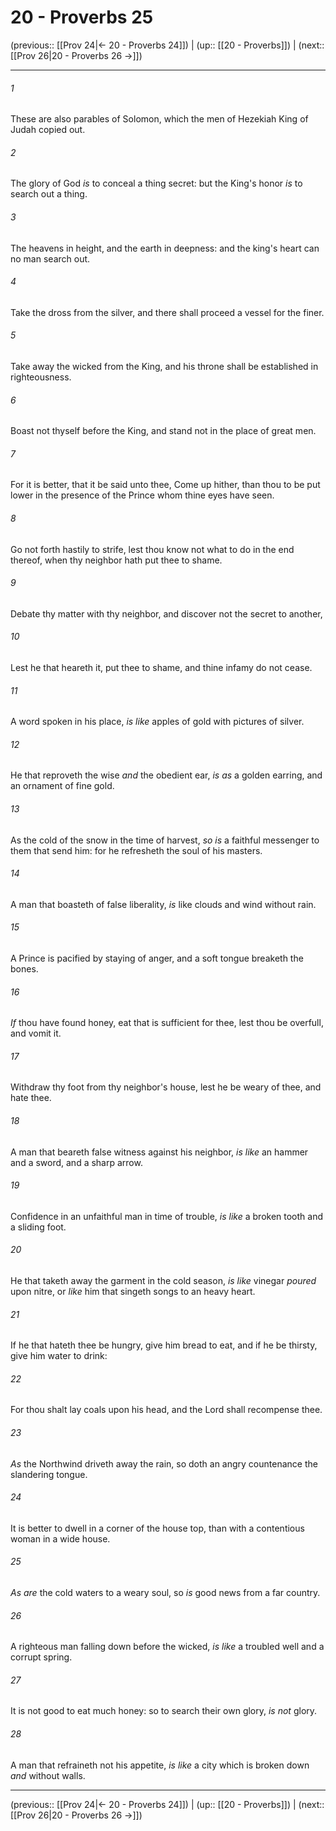 # 20 - Proverbs 25

(previous:: [[Prov 24|← 20 - Proverbs 24]]) | (up:: [[20 - Proverbs]]) | (next:: [[Prov 26|20 - Proverbs 26 →]])

***


###### 1 
These are also parables of Solomon, which the men of Hezekiah King of Judah copied out. 

###### 2 
The glory of God _is_ to conceal a thing secret: but the King's honor _is_ to search out a thing. 

###### 3 
The heavens in height, and the earth in deepness: and the king's heart can no man search out. 

###### 4 
Take the dross from the silver, and there shall proceed a vessel for the finer. 

###### 5 
Take away the wicked from the King, and his throne shall be established in righteousness. 

###### 6 
Boast not thyself before the King, and stand not in the place of great men. 

###### 7 
For it is better, that it be said unto thee, Come up hither, than thou to be put lower in the presence of the Prince whom thine eyes have seen. 

###### 8 
Go not forth hastily to strife, lest thou know not what to do in the end thereof, when thy neighbor hath put thee to shame. 

###### 9 
Debate thy matter with thy neighbor, and discover not the secret to another, 

###### 10 
Lest he that heareth it, put thee to shame, and thine infamy do not cease. 

###### 11 
A word spoken in his place, _is like_ apples of gold with pictures of silver. 

###### 12 
He that reproveth the wise _and_ the obedient ear, _is as_ a golden earring, and an ornament of fine gold. 

###### 13 
As the cold of the snow in the time of harvest, _so is_ a faithful messenger to them that send him: for he refresheth the soul of his masters. 

###### 14 
A man that boasteth of false liberality, _is_ like clouds and wind without rain. 

###### 15 
A Prince is pacified by staying of anger, and a soft tongue breaketh the bones. 

###### 16 
_If_ thou have found honey, eat that is sufficient for thee, lest thou be overfull, and vomit it. 

###### 17 
Withdraw thy foot from thy neighbor's house, lest he be weary of thee, and hate thee. 

###### 18 
A man that beareth false witness against his neighbor, _is like_ an hammer and a sword, and a sharp arrow. 

###### 19 
Confidence in an unfaithful man in time of trouble, _is like_ a broken tooth and a sliding foot. 

###### 20 
He that taketh away the garment in the cold season, _is like_ vinegar _poured_ upon nitre, or _like_ him that singeth songs to an heavy heart. 

###### 21 
If he that hateth thee be hungry, give him bread to eat, and if he be thirsty, give him water to drink: 

###### 22 
For thou shalt lay coals upon his head, and the Lord shall recompense thee. 

###### 23 
_As_ the Northwind driveth away the rain, so doth an angry countenance the slandering tongue. 

###### 24 
It is better to dwell in a corner of the house top, than with a contentious woman in a wide house. 

###### 25 
_As are_ the cold waters to a weary soul, so _is_ good news from a far country. 

###### 26 
A righteous man falling down before the wicked, _is like_ a troubled well and a corrupt spring. 

###### 27 
It is not good to eat much honey: so to search their own glory, _is not_ glory. 

###### 28 
A man that refraineth not his appetite, _is like_ a city which is broken down _and_ without walls.

***

(previous:: [[Prov 24|← 20 - Proverbs 24]]) | (up:: [[20 - Proverbs]]) | (next:: [[Prov 26|20 - Proverbs 26 →]])
